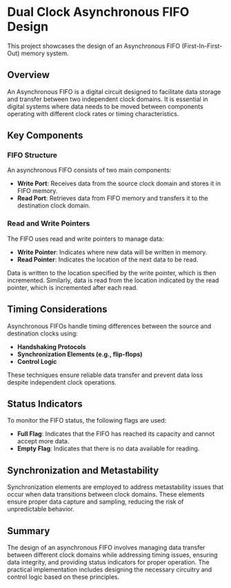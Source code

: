 # Dual Clock Asynchronous FIFO Design

This project showcases the design of an Asynchronous FIFO (First-In-First-Out) memory system.

## Overview

An Asynchronous FIFO is a digital circuit designed to facilitate data storage and transfer between two independent clock domains. It is essential in digital systems where data needs to be moved between components operating with different clock rates or timing characteristics.

## Key Components

### FIFO Structure

An asynchronous FIFO consists of two main components:

- **Write Port**: Receives data from the source clock domain and stores it in FIFO memory.
- **Read Port**: Retrieves data from FIFO memory and transfers it to the destination clock domain.

### Read and Write Pointers

The FIFO uses read and write pointers to manage data:

- **Write Pointer**: Indicates where new data will be written in memory.
- **Read Pointer**: Indicates the location of the next data to be read.

Data is written to the location specified by the write pointer, which is then incremented. Similarly, data is read from the location indicated by the read pointer, which is incremented after each read.

## Timing Considerations

Asynchronous FIFOs handle timing differences between the source and destination clocks using:

- **Handshaking Protocols**
- **Synchronization Elements (e.g., flip-flops)**
- **Control Logic**

These techniques ensure reliable data transfer and prevent data loss despite independent clock operations.

## Status Indicators

To monitor the FIFO status, the following flags are used:

- **Full Flag**: Indicates that the FIFO has reached its capacity and cannot accept more data.
- **Empty Flag**: Indicates that there is no data available for reading.

## Synchronization and Metastability

Synchronization elements are employed to address metastability issues that occur when data transitions between clock domains. These elements ensure proper data capture and sampling, reducing the risk of unpredictable behavior.

## Summary

The design of an asynchronous FIFO involves managing data transfer between different clock domains while addressing timing issues, ensuring data integrity, and providing status indicators for proper operation. The practical implementation includes designing the necessary circuitry and control logic based on these principles.


